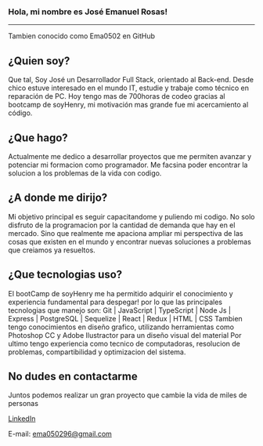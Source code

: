 ### Hola, mi nombre es José Emanuel Rosas!
----------------------
Tambien conocido como Ema0502 en GitHub

**¿Quien soy?**
----------------------
Que tal, Soy José un Desarrollador Full Stack, orientado al Back-end. Desde chico estuve interesado en el mundo IT, estudie y trabaje como técnico en reparación de PC. Hoy tengo mas de 700horas de codeo gracias al bootcamp de soyHenry, mi motivación mas grande fue mi acercamiento al código.

**¿Que hago?**
----------------------
Actualmente me dedico a desarrollar proyectos que me permiten avanzar y potenciar mi formacion como programador. Me facsina poder encontrar la solucion a los problemas de la vida con codigo.

**¿A donde me dirijo?**
----------------------
Mi objetivo principal es seguir capacitandome y puliendo mi codigo.
No solo disfruto de la programacion por la cantidad de demanda que hay en el mercado. Sino que realmente me apaciona ampliar mi perspectiva de las cosas que existen en el mundo y encontrar nuevas soluciones a problemas que creiamos ya resueltos.

**¿Que tecnologias uso?**
----------------------
El bootCamp de soyHenry me ha permitido adquirir el conocimiento y experiencia fundamental para despegar! por lo que las principales tecnologias que manejo son:
Git | JavaScript | TypeScript | Node Js | Express | PostgreSQL | Sequelize | React | Redux | HTML | CSS
Tambien tengo conocimientos en diseño grafico, utilizando herramientas como Photoshop CC y Adobe Ilustractor para un diseño visual del material
Por ultimo tengo experiencia como tecnico de computadoras, resolucion de problemas, compartibilidad y optimizacion del sistema.

**No dudes en contactarme**
----------------------
Juntos podemos realizar un gran proyecto que cambie la vida de miles de personas

[LinkedIn](https://www.linkedin.com/in/jos%C3%A9-emanuel-rosas-31b1a8190/)

E-mail: ema050296@gmail.com
<!--
**Ema0502/Ema0502** is a ✨ _special_ ✨ repository because its `README.md` (this file) appears on your GitHub profile.

Here are some ideas to get you started:

- 🔭 I’m currently working on ...
- 🌱 I’m currently learning ...
- 👯 I’m looking to collaborate on ...
- 🤔 I’m looking for help with ...
- 💬 Ask me about ...
- 📫 How to reach me: ...
- 😄 Pronouns: ...
- ⚡ Fun fact: ...
-->
